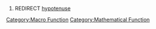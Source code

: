 1.  REDIRECT [hypotenuse](hypotenuse "wikilink")

[Category:Macro Function](Category:Macro_Function "wikilink")
[Category:Mathematical
Function](Category:Mathematical_Function "wikilink")